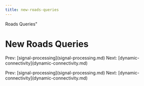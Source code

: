 ```yaml
---
title: new-roads-queries
---
```


Roads Queries\"

# New Roads Queries

Prev: \[signal-processing](signal-processing.md)
Next:
\[dynamic-connectivity](dynamic-connectivity.md)

Prev: \[signal-processing](signal-processing.md)
Next:
\[dynamic-connectivity](dynamic-connectivity.md)
